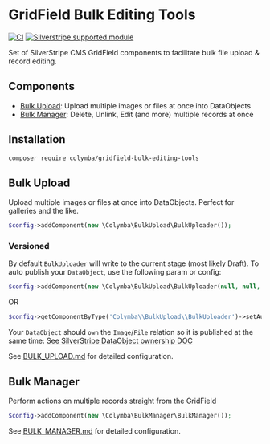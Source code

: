 # GridField Bulk Editing Tools

[![CI](https://github.com/silverstripe/silverstripe-gridfield-bulk-editing-tools/actions/workflows/ci.yml/badge.svg)](https://github.com/silverstripe/silverstripe-gridfield-bulk-editing-tools/actions/workflows/ci.yml)
[![Silverstripe supported module](https://img.shields.io/badge/silverstripe-supported-0071C4.svg)](https://www.silverstripe.org/software/addons/silverstripe-commercially-supported-module-list/)

Set of SilverStripe CMS GridField components to facilitate bulk file upload & record editing.

## Components

* [Bulk Upload](#bulk-upload): Upload multiple images or files at once into DataObjects
* [Bulk Manager](#bulk-manager): Delete, Unlink, Edit (and more) multiple records at once

## Installation

```sh
composer require colymba/gridfield-bulk-editing-tools
```

## Bulk Upload

Upload multiple images or files at once into DataObjects. Perfect for galleries and the like.

```php
$config->addComponent(new \Colymba\BulkUpload\BulkUploader());
```

### Versioned

By default `BulkUploader` will write to the current stage (most likely Draft). To auto publish your `DataObject`, use the following param or config:

```php
$config->addComponent(new \Colymba\BulkUpload\BulkUploader(null, null, true));
```

OR

```php
$config->getComponentByType('Colymba\\BulkUpload\\BulkUploader')->setAutoPublishDataObject(true);
```

Your `DataObject` should `own` the `Image`/`File` relation so it is published at the same time: [See SilverStripe DataObject ownership DOC](https://github.com/silverstripe/silverstripe-framework/blob/4.0/docs/en/02_Developer_Guides/00_Model/10_Versioning.md#dataobject-ownership)

See [BULK_UPLOAD.md](docs/en/BULK_UPLOAD.md) for detailed configuration.

## Bulk Manager

Perform actions on multiple records straight from the GridField

```php
$config->addComponent(new \Colymba\BulkManager\BulkManager());
```

See [BULK_MANAGER.md](docs/en//BULK_MANAGER.md) for detailed configuration.
